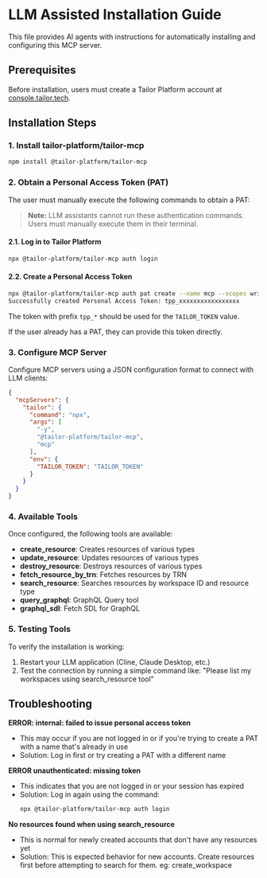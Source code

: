 # LLM Assisted Installation Guide

This file provides AI agents with instructions for automatically installing and configuring this MCP server.

## Prerequisites

Before installation, users must create a Tailor Platform account at [console.tailor.tech](https://console.tailor.tech).

## Installation Steps

### 1. Install tailor-platform/tailor-mcp

```bash
npm install @tailor-platform/tailor-mcp
```

### 2. Obtain a Personal Access Token (PAT)

The user must manually execute the following commands to obtain a PAT:

> **Note:** LLM assistants cannot run these authentication commands. Users must manually execute them in their terminal.

#### 2.1. Log in to Tailor Platform

```bash
npx @tailor-platform/tailor-mcp auth login
```

#### 2.2. Create a Personal Access Token

```bash
npx @tailor-platform/tailor-mcp auth pat create --name mcp --scopes write --scopes read
Successfully created Personal Access Token: tpp_xxxxxxxxxxxxxxxxx
```

The token with prefix `tpp_*` should be used for the `TAILOR_TOKEN` value.

If the user already has a PAT, they can provide this token directly.

### 3. Configure MCP Server

Configure MCP servers using a JSON configuration format to connect with LLM clients:

```json
{
  "mcpServers": {
    "tailor": {
      "command": "npx",
      "args": [
        "-y",
        "@tailor-platform/tailor-mcp",
        "mcp"
      ],
      "env": {
        "TAILOR_TOKEN": "TAILOR_TOKEN"
      }
    }
  }
}
```

### 4. Available Tools

Once configured, the following tools are available:

- **create_resource**: Creates resources of various types
- **update_resource**: Updates resources of various types 
- **destroy_resource**: Destroys resources of various types
- **fetch_resource_by_trn**: Fetches resources by TRN
- **search_resource**: Searches resources by workspace ID and resource type
- **query_graphql**: GraphQL Query tool
- **graphql_sdl**: Fetch SDL for GraphQL

### 5. Testing Tools

To verify the installation is working:

1. Restart your LLM application (Cline, Claude Desktop, etc.)
2. Test the connection by running a simple command like:
   "Please list my workspaces using search_resource tool"

## Troubleshooting

**ERROR: internal: failed to issue personal access token**
- This may occur if you are not logged in or if you're trying to create a PAT with a name that's already in use
- Solution: Log in first or try creating a PAT with a different name

**ERROR unauthenticated: missing token**
- This indicates that you are not logged in or your session has expired
- Solution: Log in again using the command:
  ```bash
  npx @tailor-platform/tailor-mcp auth login
  ```

**No resources found when using search_resource**
- This is normal for newly created accounts that don't have any resources yet
- Solution: This is expected behavior for new accounts. Create resources first before attempting to search for them. eg: create_workspace
